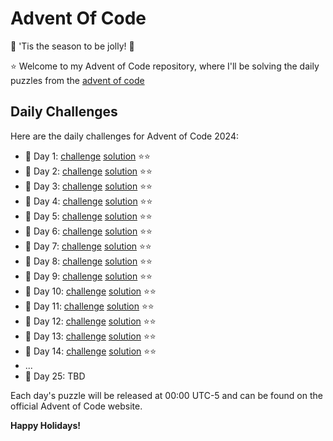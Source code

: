 # Advent Of Code
🎄 'Tis the season to be jolly! 🎄

⭐ Welcome to my Advent of Code repository, where I'll be solving the daily puzzles from the [advent of code](https://adventofcode.com/)

**Daily Challenges**
-------------------

Here are the daily challenges for Advent of Code 2024:

* 🎁 Day 1: [challenge](./2024/01/README.md) [solution](./2024/01/solution.cc) ⭐⭐
* 🎁 Day 2: [challenge](./2024/02/README.md) [solution](./2024/02/solution.cc) ⭐⭐
* 🎁 Day 3: [challenge](./2024/03/README.md) [solution](./2024/03/solution.cc) ⭐⭐
* 🎁 Day 4: [challenge](./2024/04/README.md) [solution](./2024/04/solution.cc) ⭐⭐
* 🎁 Day 5: [challenge](./2024/05/README.md) [solution](./2024/05/solution.cc) ⭐⭐
* 🎁 Day 6: [challenge](./2024/06/README.md) [solution](./2024/06/solution.cc) ⭐⭐
* 🎁 Day 7: [challenge](./2024/07/README.md) [solution](./2024/07/solution.cc) ⭐⭐
* 🎁 Day 8: [challenge](./2024/08/README.md) [solution](./2024/08/solution.cc) ⭐⭐
* 🎁 Day 9: [challenge](./2024/09/README.md) [solution](./2024/09/solution.cc) ⭐⭐
* 🎁 Day 10: [challenge](./2024/10/README.md) [solution](./2024/10/solution.cc) ⭐⭐
* 🎁 Day 11: [challenge](./2024/11/README.md) [solution](./2024/11/solution.cc) ⭐⭐
* 🎁 Day 12: [challenge](./2024/12/README.md) [solution](./2024/12/solution.cc) ⭐⭐
* 🎁 Day 13: [challenge](./2024/13/README.md) [solution](./2024/13/solution.cc) ⭐⭐
* 🎁 Day 14: [challenge](./2024/14/README.md) [solution](./2024/14/solution.cc) ⭐⭐
* ...
* 🎁 Day 25: TBD

Each day's puzzle will be released at 00:00 UTC-5 and can be found on the official Advent of Code website.

**Happy Holidays!**
